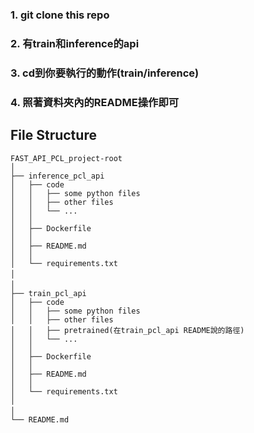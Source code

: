 ### 1. git clone this repo
### 2. 有train和inference的api
### 3. cd到你要執行的動作(train/inference)
### 4. 照著資料夾內的README操作即可

## File Structure
    FAST_API_PCL_project-root   
    │  
    ├── inference_pcl_api  
    │   ├── code  
    │   │   ├── some python files  
    │   │   ├── other files  
    │   │   └── ...  
    │   │  
    │   ├── Dockerfile  
    │   │  
    │   ├── README.md  
    │   │  
    │   └── requirements.txt  
    │　　
    │　　
    ├── train_pcl_api  
    │   ├── code  
    │   │   ├── some python files  
    │   │   ├── other files  
    │   │   ├── pretrained(在train_pcl_api README說的路徑)  
    │   │   └── ...  
    │   │  
    │   ├── Dockerfile  
    │   │  
    │   ├── README.md  
    │   │  
    │   └── requirements.txt  
    │ 
    │　　 
    └── README.md  
